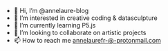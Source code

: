 - 👋 Hi, I’m @annelaure-blog
- 👀 I’m interested in creative coding & datasculpture
- 🌱 I’m currently learning P5.js
- 💞️ I’m looking to collaborate on artistic projects
- 📫 How to reach me annelaurefr-@-protonmail.com

<!---
annelaure-blog/annelaure-blog is a ✨ special ✨ repository because its `README.md` (this file) appears on your GitHub profile.
You can click the Preview link to take a look at your changes.
--->
